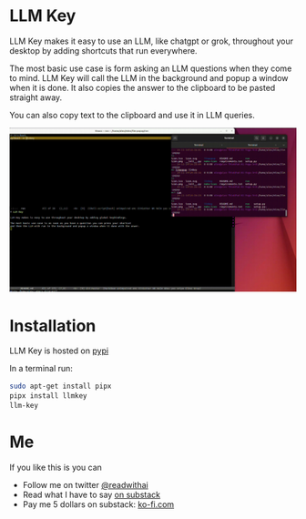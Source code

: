 # LLM Key
LLM Key makes it easy to use an LLM, like chatgpt or grok, throughout your desktop by adding shortcuts that run everywhere.

The most basic use case is form asking an LLM questions when they come to mind. LLM Key will call the LLM in the background and popup a window when it is done.  It also copies the answer to the clipboard to be pasted straight away.

You can also copy text to the clipboard and use it in LLM queries.

![How to use LLM Key](./demo.gif)

# Installation
LLM Key is hosted on [pypi](https://pypi.org/project/llmkey/)

In a terminal run:

```bash
sudo apt-get install pipx
pipx install llmkey
llm-key
```
# Me
If you like this is you can

* Follow me on twitter <a href="https://x.com/readwithai">@readwithai</a></li>
* Read what I have to say <a href="https://readwithai.substack.com">on substack</a></li>
* Pay me 5 dollars on substack: <a href="https://ko-fi.com/readwithai">ko-fi.com</a></li>
